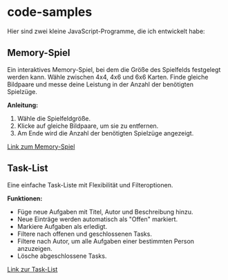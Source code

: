# code-samples
Hier sind zwei kleine JavaScript-Programme, die ich entwickelt habe:

## Memory-Spiel

Ein interaktives Memory-Spiel, bei dem die Größe des Spielfelds festgelegt werden kann. Wähle zwischen 4x4, 4x6 und 6x6 Karten. Finde gleiche Bildpaare und messe deine Leistung in der Anzahl der benötigten Spielzüge.

**Anleitung:**
1. Wähle die Spielfeldgröße.
2. Klicke auf gleiche Bildpaare, um sie zu entfernen.
3. Am Ende wird die Anzahl der benötigten Spielzüge angezeigt.

[Link zum Memory-Spiel](https://github.com/lk21045/code-samples/tree/main/Memory)



## Task-List

Eine einfache Task-Liste mit Flexibilität und Filteroptionen.

**Funktionen:**
- Füge neue Aufgaben mit Titel, Autor und Beschreibung hinzu.
- Neue Einträge werden automatisch als "Offen" markiert.
- Markiere Aufgaben als erledigt.
- Filtere nach offenen und geschlossenen Tasks.
- Filtere nach Autor, um alle Aufgaben einer bestimmten Person anzuzeigen.
- Lösche abgeschlossene Tasks.

[Link zur Task-List](https://github.com/lk21045/code-samples/tree/main/Task_List)
